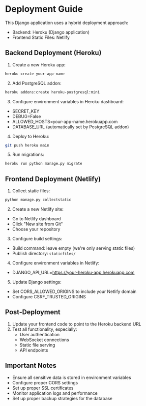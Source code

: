 # Deployment Guide

This Django application uses a hybrid deployment approach:
- Backend: Heroku (Django application)
- Frontend Static Files: Netlify

## Backend Deployment (Heroku)

1. Create a new Heroku app:
```bash
heroku create your-app-name
```

2. Add PostgreSQL addon:
```bash
heroku addons:create heroku-postgresql:mini
```

3. Configure environment variables in Heroku dashboard:
- SECRET_KEY
- DEBUG=False
- ALLOWED_HOSTS=your-app-name.herokuapp.com
- DATABASE_URL (automatically set by PostgreSQL addon)

4. Deploy to Heroku:
```bash
git push heroku main
```

5. Run migrations:
```bash
heroku run python manage.py migrate
```

## Frontend Deployment (Netlify)

1. Collect static files:
```bash
python manage.py collectstatic
```

2. Create a new Netlify site:
- Go to Netlify dashboard
- Click "New site from Git"
- Choose your repository

3. Configure build settings:
- Build command: leave empty (we're only serving static files)
- Publish directory: `staticfiles/`

4. Configure environment variables in Netlify:
- DJANGO_API_URL=https://your-heroku-app.herokuapp.com

5. Update Django settings:
- Set CORS_ALLOWED_ORIGINS to include your Netlify domain
- Configure CSRF_TRUSTED_ORIGINS

## Post-Deployment

1. Update your frontend code to point to the Heroku backend URL
2. Test all functionality, especially:
   - User authentication
   - WebSocket connections
   - Static file serving
   - API endpoints

## Important Notes

- Ensure all sensitive data is stored in environment variables
- Configure proper CORS settings
- Set up proper SSL certificates
- Monitor application logs and performance
- Set up proper backup strategies for the database